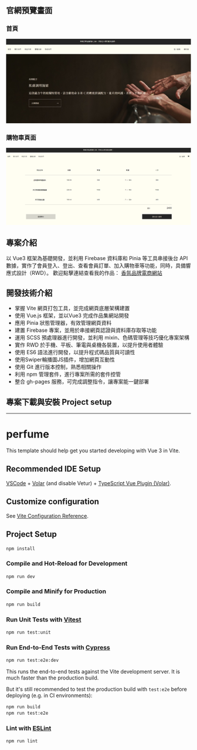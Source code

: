 ## 官網預覽畫面 

### 首頁 
![Screenshot of a comment on a GitHub issue showing an image, added in the Markdown, of an Octocat smiling and raising a tentacle.](https://github.com/zzliou/Das-Parfum/blob/157f52dc148514a4b755f56f547bb0d1d353d2cd/%E6%9C%AA%E5%91%BD%E5%90%8D.jpg)

### 購物車頁面
![Screenshot of a comment on a GitHub issue showing an image, added in the Markdown, of an Octocat smiling and raising a tentacle.](https://github.com/zzliou/Das-Parfum/blob/b1ccb60a11489a545369b970054d66efbcb780aa/FireShot%20Capture%20423%20-%20Alles%20Gute%EF%BD%9C%E5%BE%B7%E5%9C%8B%E9%A6%99%E6%B0%9B%E5%93%81%E7%89%8C%20-%20zzliou.github.io.png)

## 專案介紹 

以 Vue3 框架為基礎開發，並利用 Firebase 資料庫和 Pinia 等工具串接後台 API 數據，實作了會員登入、登出、查看會員訂單、加入購物車等功能，同時，具備響應式設計（RWD）。
歡迎點擊連結查看我的作品： [香氛品牌電商網站](https://zzliou.github.io/Das-Parfum/#/home)

## 開發技術介紹

* 掌握 Vite 網頁打包工具，並完成網頁底層架構建置
* 使用 Vue.js 框架，並以Vue3 完成作品集網站開發
* 應用 Pinia 狀態管理器，有效管理網頁資料
* 建置 Firebase 專案，並用於串接網頁認證與資料庫存取等功能
* 運用 SCSS 預處理器進行開發，並利用 mixin、色碼管理等技巧優化專案架構
* 實作 RWD 於手機、平板、筆電與桌機各裝置，以提升使用者體驗
* 使用 ES6 語法進行開發，以提升程式碼品質與可讀性
* 使用Swiper輪播圖JS插件，增加網頁互動性
* 使用 Git 進行版本控制，熟悉相關操作
* 利用 npm 管理套件，進行專案所需的套件控管
* 整合 gh-pages 服務，可完成調整指令，讓專案能一鍵部署

## 專案下載與安裝 Project setup
---
# perfume

This template should help get you started developing with Vue 3 in Vite.

## Recommended IDE Setup

[VSCode](https://code.visualstudio.com/) + [Volar](https://marketplace.visualstudio.com/items?itemName=Vue.volar) (and disable Vetur) + [TypeScript Vue Plugin (Volar)](https://marketplace.visualstudio.com/items?itemName=Vue.vscode-typescript-vue-plugin).

## Customize configuration

See [Vite Configuration Reference](https://vitejs.dev/config/).

## Project Setup

```sh
npm install
```

### Compile and Hot-Reload for Development

```sh
npm run dev
```

### Compile and Minify for Production

```sh
npm run build
```

### Run Unit Tests with [Vitest](https://vitest.dev/)

```sh
npm run test:unit
```

### Run End-to-End Tests with [Cypress](https://www.cypress.io/)

```sh
npm run test:e2e:dev
```

This runs the end-to-end tests against the Vite development server.
It is much faster than the production build.

But it's still recommended to test the production build with `test:e2e` before deploying (e.g. in CI environments):

```sh
npm run build
npm run test:e2e
```

### Lint with [ESLint](https://eslint.org/)

```sh
npm run lint
```

